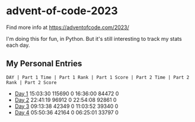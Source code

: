 # advent-of-code-2023

Find more info at https://adventofcode.com/2023/

I'm doing this for fun, in Python.  But it's still interesting to track my stats each day.

## My Personal Entries

    DAY | Part 1 Time | Part 1 Rank | Part 1 Score | Part 2 Time | Part 2 Rank | Part 2 Score 

*   [Day 1](Day1/README.md)   15:03:30  115690      0   16:36:00  84472      0
*   [Day 2](Day2/README.md)   22:41:19   96912      0   22:54:08  92861      0
*   [Day 3](Day3/README.md)   09:13:38   42349      0   11:03:52  39340      0
*   [Day 4](Day4/README.md)   05:50:36   42164      0   06:25:01  33797      0
